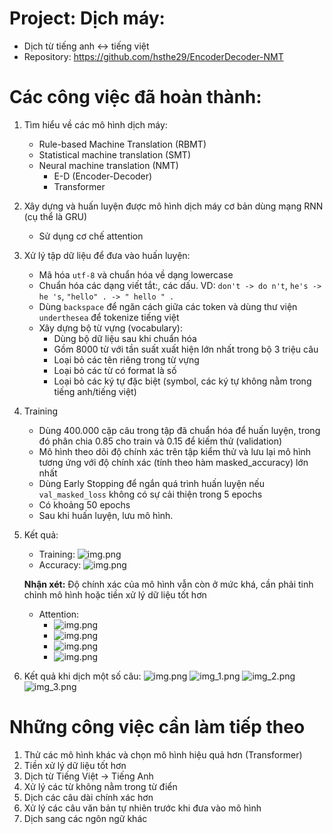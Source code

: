 # Project: Dịch máy:
   - Dịch từ tiếng anh <-> tiếng việt
   - Repository: https://github.com/hsthe29/EncoderDecoder-NMT

# Các công việc đã hoàn thành:

1. Tìm hiểu về các mô hình dịch máy:
    - Rule-based Machine Translation (RBMT)
    - Statistical machine translation (SMT)
    - Neural machine translation (NMT)
      - E-D (Encoder-Decoder)
      - Transformer
2. Xây dựng và huấn luyện được mô hình dịch máy cơ bản dùng mạng RNN (cụ thể là GRU)
   - Sử dụng cơ chế attention
3. Xử lý tập dữ liệu để đưa vào huấn luyện:
   - Mã hóa `utf-8` và chuẩn hóa về dạng lowercase
   - Chuẩn hóa các dạng viết tắt:, các dấu. VD: `don't -> do n't`, `he's -> he 's`, `"hello" . -> " hello " . `
   - Dùng `backspace` để ngăn cách giữa các token và dùng thư viện `underthesea` để tokenize tiếng việt
   - Xây dựng bộ từ vựng (vocabulary):
     - Dùng bộ dữ liệu sau khi chuẩn hóa
     - Gồm 8000 từ với tần suất xuất hiện lớn nhất trong bộ 3 triệu câu
     - Loại bỏ các tên riêng trong từ vựng
     - Loại bỏ các từ có format là số
     - Loại bỏ các ký tự đặc biệt (symbol, các ký tự không nằm trong tiếng anh/tiếng việt)
4. Training
   - Dùng 400.000 cặp câu trong tập đã chuẩn hóa để huấn luyện, trong đó phân chia 0.85 cho train và 0.15 để kiếm thử (validation)
   - Mô hình theo dõi độ chính xác trên tập kiểm thử và lưu lại mô hình tương ứng với độ chính xác (tính theo hàm masked_accuracy) lớn nhất
   - Dùng Early Stopping để ngắn quá trình huấn luyện nếu `val_masked_loss` không có sự cải thiện trong 5 epochs
   - Có khoảng 50 epochs
   - Sau khi huấn luyện, lưu mô hình.
5. Kết quả:
    - Training: ![img.png](result/train/loss.png)
    - Accuracy: ![img.png](result/train/acc.png)
   
   **Nhận xét:** Độ chính xác của mô hình vẫn còn ở mức khá, cần phải tinh chỉnh mô hình hoặc tiền xử lý dữ liệu tốt hơn 

    - Attention: 
      - ![img.png](result/attention/attention.png)
      - ![img.png](result/attention/attention1.png)
      - ![img.png](result/attention/attention2.png)
      - ![img.png](result/attention/attention3.png)

6. Kết quả khi dịch một số câu:
   ![img.png](img.png)
   ![img_1.png](img_1.png) 
   ![img_2.png](img_2.png)
   ![img_3.png](img_3.png)


# Những công việc cần làm tiếp theo

1. Thử các mô hình khác và chọn mô hình hiệu quả hơn (Transformer)
2. Tiền xử lý dữ liệu tốt hơn
3. Dịch từ Tiếng Việt -> Tiếng Anh
4. Xử lý các từ không nằm trong từ điển
5. Dịch các câu dài chính xác hơn
6. Xử lý các câu văn bản tự nhiên trước khi đưa vào mô hình
7. Dịch sang các ngôn ngữ khác